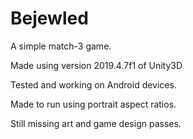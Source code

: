 # Bejewled

A simple match-3 game.

Made using version 2019.4.7f1 of Unity3D

Tested and working on Android devices.

Made to run using portrait aspect ratios.

Still missing art and game design passes.